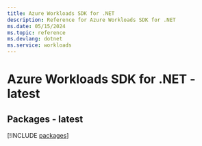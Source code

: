 ```yaml
---
title: Azure Workloads SDK for .NET
description: Reference for Azure Workloads SDK for .NET
ms.date: 05/15/2024
ms.topic: reference
ms.devlang: dotnet
ms.service: workloads
---
```

# Azure Workloads SDK for .NET - latest
## Packages - latest
[!INCLUDE [packages](workloads-index.md)]